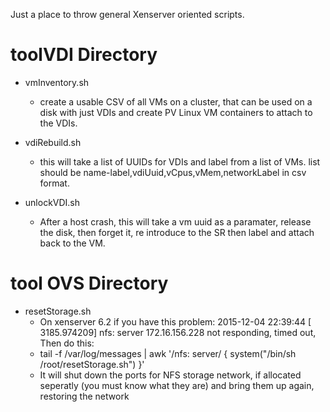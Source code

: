 Just a place to throw general Xenserver oriented scripts.

# toolVDI Directory

* vmInventory.sh 
	* create a usable CSV of all VMs on a cluster, that can be used on a disk with just VDIs and create PV Linux VM containers to attach to the VDIs.

* vdiRebuild.sh
	* this will take a list of UUIDs for VDIs and label from a list of VMs.  list should be name-label,vdiUuid,vCpus,vMem,networkLabel in csv format.

* unlockVDI.sh
	* After a host crash, this will take a vm uuid as a paramater, release the disk, then forget it, re introduce to the SR then label and attach back to the VM.

# tool OVS Directory

* resetStorage.sh
	* On xenserver 6.2 if you have this problem: 2015-12-04 22:39:44 [ 3185.974209] nfs: server 172.16.156.228 not responding, timed out, Then do this:
	* tail -f /var/log/messages | awk '/nfs: server/ { system("/bin/sh /root/resetStorage.sh") }'
	* It will shut down the ports for NFS storage network, if allocated seperatly (you must know what they are) and bring them up again, restoring the network
